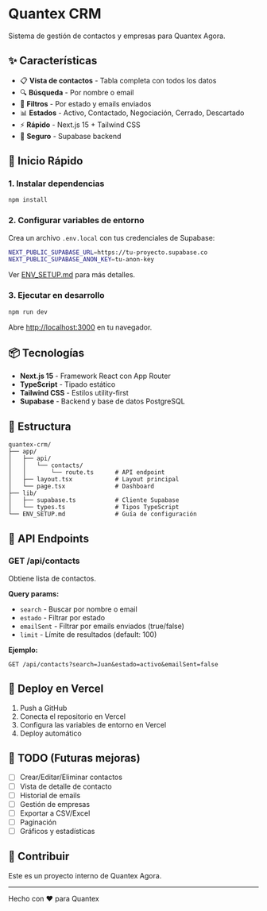 # Quantex CRM

Sistema de gestión de contactos y empresas para Quantex Agora.

## ✨ Características

- 📋 **Vista de contactos** - Tabla completa con todos los datos
- 🔍 **Búsqueda** - Por nombre o email
- 🎯 **Filtros** - Por estado y emails enviados
- 📊 **Estados** - Activo, Contactado, Negociación, Cerrado, Descartado
- ⚡ **Rápido** - Next.js 15 + Tailwind CSS
- 🔐 **Seguro** - Supabase backend

## 🚀 Inicio Rápido

### 1. Instalar dependencias

```bash
npm install
```

### 2. Configurar variables de entorno

Crea un archivo `.env.local` con tus credenciales de Supabase:

```bash
NEXT_PUBLIC_SUPABASE_URL=https://tu-proyecto.supabase.co
NEXT_PUBLIC_SUPABASE_ANON_KEY=tu-anon-key
```

Ver [ENV_SETUP.md](./ENV_SETUP.md) para más detalles.

### 3. Ejecutar en desarrollo

```bash
npm run dev
```

Abre [http://localhost:3000](http://localhost:3000) en tu navegador.

## 📦 Tecnologías

- **Next.js 15** - Framework React con App Router
- **TypeScript** - Tipado estático
- **Tailwind CSS** - Estilos utility-first
- **Supabase** - Backend y base de datos PostgreSQL

## 📁 Estructura

```
quantex-crm/
├── app/
│   ├── api/
│   │   └── contacts/
│   │       └── route.ts      # API endpoint
│   ├── layout.tsx            # Layout principal
│   └── page.tsx              # Dashboard
├── lib/
│   ├── supabase.ts           # Cliente Supabase
│   └── types.ts              # Tipos TypeScript
└── ENV_SETUP.md              # Guía de configuración
```

## 🔧 API Endpoints

### GET /api/contacts

Obtiene lista de contactos.

**Query params:**
- `search` - Buscar por nombre o email
- `estado` - Filtrar por estado
- `emailSent` - Filtrar por emails enviados (true/false)
- `limit` - Límite de resultados (default: 100)

**Ejemplo:**
```
GET /api/contacts?search=Juan&estado=activo&emailSent=false
```

## 🚢 Deploy en Vercel

1. Push a GitHub
2. Conecta el repositorio en Vercel
3. Configura las variables de entorno en Vercel
4. Deploy automático

## 📝 TODO (Futuras mejoras)

- [ ] Crear/Editar/Eliminar contactos
- [ ] Vista de detalle de contacto
- [ ] Historial de emails
- [ ] Gestión de empresas
- [ ] Exportar a CSV/Excel
- [ ] Paginación
- [ ] Gráficos y estadísticas

## 🤝 Contribuir

Este es un proyecto interno de Quantex Agora.

---

Hecho con ❤️ para Quantex
